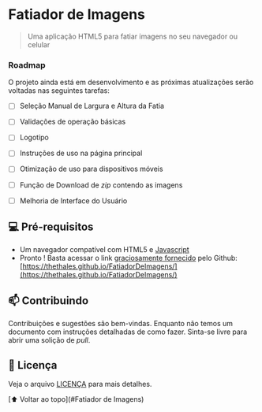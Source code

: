 # Fatiador de Imagens


<!--<img src="exemplo-image.png" alt="exemplo imagem">-->

> Uma aplicação HTML5 para fatiar imagens no seu navegador ou celular

### Roadmap

O projeto ainda está em desenvolvimento e as próximas atualizações serão voltadas nas seguintes tarefas:

- [ ] Seleção Manual de Largura e Altura da Fatia
- [ ] Validações de operação básicas
- [ ] Logotipo
- [ ] Instruções de uso na página principal
- [ ] Otimização de uso para dispositivos móveis
- [ ] Função de Download de *zip* contendo as imagens
- [ ] Melhoria de Interface do Usuário


## 💻 Pré-requisitos

- Um navegador compatível com HTML5 e [Javascript](https://en.wikipedia.org/wiki/ECMAScript)
- Pronto ! Basta acessar o link [graciosamente fornecido](https://pages.github.com/ ) pelo Github: [https://thethales.github.io/FatiadorDeImagens/](https://thethales.github.io/FatiadorDeImagens/)

## 📫 Contribuindo

Contribuições e sugestões são bem-vindas. Enquanto não temos um documento com instruções detalhadas de como fazer. Sinta-se livre para abrir uma solição de *pull*.


## 📝 Licença

Veja o arquivo [LICENÇA](LICENSE.md) para mais detalhes.

[⬆ Voltar ao topo](#Fatiador de Imagens)<br>
